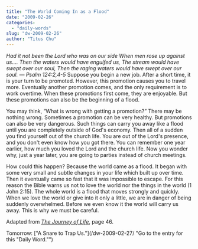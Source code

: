 ```yaml
---
title: "The World Coming In as a Flood"
date: "2009-02-26"
categories: 
  - "daily-words"
slug: "dw-2009-02-26"
author: "Titus Chu"
---
```


_Had it not been the Lord who was on our side When men rose up against us.... Then the waters would have engulfed us, The stream would have swept over our soul, Then the raging waters would have swept over our soul. — Psalm 124:2,4-5_ Suppose you begin a new job. After a short time, it is your turn to be promoted. However, this promotion causes you to travel more. Eventually another promotion comes, and the only requirement is to work overtime. When these promotions first come, they are enjoyable. But these promotions can also be the beginning of a flood.

You may think, “What is wrong with getting a promotion?” There may be nothing wrong. Sometimes a promotion can be very healthy. But promotions can also be very dangerous. Such things can carry you away like a flood until you are completely outside of God's economy. Then all of a sudden you find yourself out of the church life. You are out of the Lord's presence, and you don't even know how you got there. You can remember one year earlier, how much you loved the Lord and the church life. Now you wonder why, just a year later, you are going to parties instead of church meetings.

How could this happen? Because the world came as a flood. It began with some very small and subtle changes in your life which built up over time. Then it eventually came so fast that it was impossible to escape. For this reason the Bible warns us not to love the world nor the things in the world (1 John 2:15). The whole world is a flood that moves strongly and quickly. When we love the world or give into it only a little, we are in danger of being suddenly overwhelmed. Before we even know it the world will carry us away. This is why we must be careful.

Adapted from [_The Journey of Life_](/book-journey-of-life/ "Go to the entry for this book"), page 46.

Tomorrow: ["A Snare to Trap Us."](/dw-2009-02-27/ "Go to the entry for this "Daily Word."")
